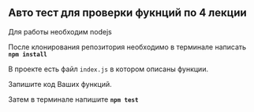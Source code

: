 ## Авто тест для проверки фукнций по 4 лекции
 
Для работы необходим nodejs

После клонирования репозитория необходимо в терминале написать **`npm install`**

В проекте есть файл `index.js`  в котором описаны функции. 

Запишите код Ваших функций. 

Затем в терминале напишите **`npm test`**
